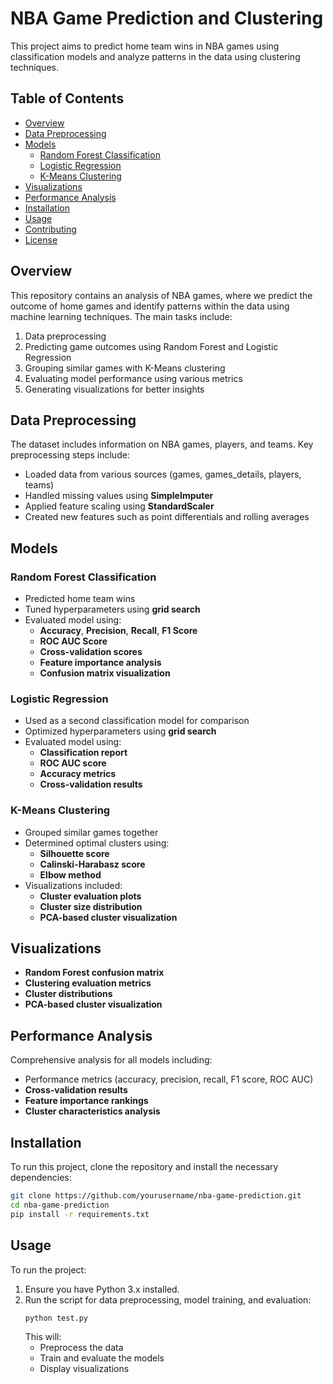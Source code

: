 # NBA Game Prediction and Clustering

This project aims to predict home team wins in NBA games using classification models and analyze patterns in the data using clustering techniques.

## Table of Contents

- [Overview](#overview)
- [Data Preprocessing](#data-preprocessing)
- [Models](#models)
  - [Random Forest Classification](#random-forest-classification)
  - [Logistic Regression](#logistic-regression)
  - [K-Means Clustering](#k-means-clustering)
- [Visualizations](#visualizations)
- [Performance Analysis](#performance-analysis)
- [Installation](#installation)
- [Usage](#usage)
- [Contributing](#contributing)
- [License](#license)

## Overview

This repository contains an analysis of NBA games, where we predict the outcome of home games and identify patterns within the data using machine learning techniques. The main tasks include:

1. Data preprocessing
2. Predicting game outcomes using Random Forest and Logistic Regression
3. Grouping similar games with K-Means clustering
4. Evaluating model performance using various metrics
5. Generating visualizations for better insights

## Data Preprocessing

The dataset includes information on NBA games, players, and teams. Key preprocessing steps include:

- Loaded data from various sources (games, games_details, players, teams)
- Handled missing values using **SimpleImputer**
- Applied feature scaling using **StandardScaler**
- Created new features such as point differentials and rolling averages

## Models

### Random Forest Classification

- Predicted home team wins
- Tuned hyperparameters using **grid search**
- Evaluated model using:
  - **Accuracy**, **Precision**, **Recall**, **F1 Score**
  - **ROC AUC Score**
  - **Cross-validation scores**
  - **Feature importance analysis**
  - **Confusion matrix visualization**

### Logistic Regression

- Used as a second classification model for comparison
- Optimized hyperparameters using **grid search**
- Evaluated model using:
  - **Classification report**
  - **ROC AUC score**
  - **Accuracy metrics**
  - **Cross-validation results**

### K-Means Clustering

- Grouped similar games together
- Determined optimal clusters using:
  - **Silhouette score**
  - **Calinski-Harabasz score**
  - **Elbow method**
- Visualizations included:
  - **Cluster evaluation plots**
  - **Cluster size distribution**
  - **PCA-based cluster visualization**

## Visualizations

- **Random Forest confusion matrix**
- **Clustering evaluation metrics**
- **Cluster distributions**
- **PCA-based cluster visualization**

## Performance Analysis

Comprehensive analysis for all models including:

- Performance metrics (accuracy, precision, recall, F1 score, ROC AUC)
- **Cross-validation results**
- **Feature importance rankings**
- **Cluster characteristics analysis**

## Installation

To run this project, clone the repository and install the necessary dependencies:

```bash
git clone https://github.com/yourusername/nba-game-prediction.git
cd nba-game-prediction
pip install -r requirements.txt
```

## Usage

To run the project:

1. Ensure you have Python 3.x installed.
2. Run the script for data preprocessing, model training, and evaluation:
   ```bash
   python test.py
   ```
   This will:
   - Preprocess the data
   - Train and evaluate the models
   - Display visualizations
